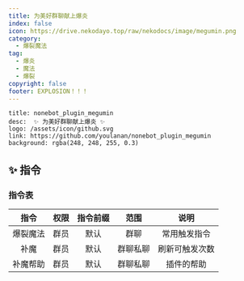 ```yaml
---
title: 为美好群聊献上爆炎
index: false
icon: https://drive.nekodayo.top/raw/nekodocs/image/megumin.png
category:
  - 爆裂魔法
tag:
  - 爆炎
  - 魔法
  - 爆裂
copyright: false
footer: EXPLOSION！！！
---
```


```component VPCard
title: nonebot_plugin_megumin
desc:  ✨ 为美好群聊献上爆炎 ✨
logo: /assets/icon/github.svg
link: https://github.com/youlanan/nonebot_plugin_megumin
background: rgba(248, 248, 255, 0.3)
```

## ✨ 指令
### 指令表
| 指令 | 权限 | 指令前缀 | 范围 | 说明 |
|:-----:|:----:|:----:|:----:|:----:|
| 爆裂魔法 | 群员 | 默认 | 群聊 | 常用触发指令 |
| 补魔 | 群员 | 默认 | 群聊私聊 | 刷新可触发次数 |
| 补魔帮助 | 群员 | 默认 | 群聊私聊 | 插件的帮助 |
